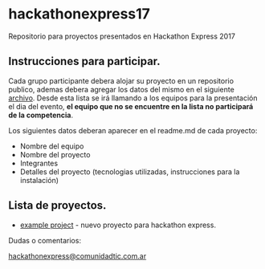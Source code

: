 # hackathonexpress17
Repositorio para proyectos presentados en Hackathon Express 2017

## Instrucciones para participar.

Cada grupo participante debera alojar su proyecto en un repositorio publico, ademas debera agregar los datos del mismo en el siguiente [archivo](https://docs.google.com/document/d/19w76cX7AxDwgOltevUTXUabFI0fpsA28oirUXool0FQ/edit). Desde esta lista se irá llamando a los equipos para la presentación el dia del evento, **el equipo que no se encuentre en la lista no participará de la competencia**.

Los siguientes datos deberan aparecer en el readme.md de cada proyecto:

* Nombre del equipo
* Nombre del proyecto
* Integrantes
* Detalles del proyecto (tecnologias utilizadas, instrucciones para la instalación)

## Lista de proyectos.

* [example project](https://github.com/url/al/proyecto) - nuevo proyecto para hackathon express.



Dudas o comentarios:

hackathonexpress@comunidadtic.com.ar